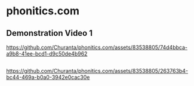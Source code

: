 # phonitics.com

## Demonstration Video 1

https://github.com/Churanta/phonitics.com/assets/83538805/74d4bbca-a9b8-41ee-bcd1-d9c50de4b962


##

https://github.com/Churanta/phonitics.com/assets/83538805/263763b4-bc44-469a-b0a0-3942e0cac30e

